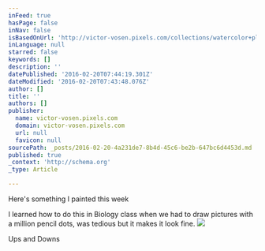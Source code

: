 ```yaml
---
inFeed: true
hasPage: false
inNav: false
isBasedOnUrl: 'http://victor-vosen.pixels.com/collections/watercolor+plaza'
inLanguage: null
starred: false
keywords: []
description: ''
datePublished: '2016-02-20T07:44:19.301Z'
dateModified: '2016-02-20T07:43:48.076Z'
author: []
title: ''
authors: []
publisher:
  name: victor-vosen.pixels.com
  domain: victor-vosen.pixels.com
  url: null
  favicon: null
sourcePath: _posts/2016-02-20-4a231de7-8b4d-45c6-be2b-647bc6d4453d.md
published: true
_context: 'http://schema.org'
_type: Article

---
```

Here's something I painted this week

I learned how to do this in Biology class when we had to draw pictures with a million pencil dots, was tedious but it makes it look fine.
![](http://render.fineartamerica.com/images/rendered/search/print/images/artworkimages/medium/1/ups-and-downs-victor-vosen.jpg)

Ups and Downs